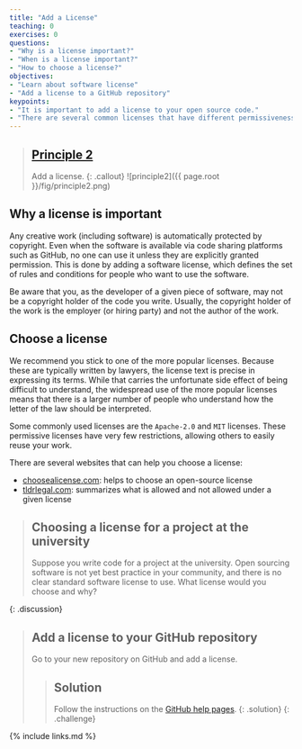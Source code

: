 ```yaml
---
title: "Add a License"
teaching: 0
exercises: 0
questions:
- "Why is a license important?"
- "When is a license important?"
- "How to choose a license?"
objectives:
- "Learn about software license"
- "Add a license to a GitHub repository"
keypoints:
- "It is important to add a license to your open source code."
- "There are several common licenses that have different permissiveness."
---
```


> ## [Principle 2](https://fair-software.eu/recommendations/license)
>
> Add a license.
{: .callout}
![principle2]({{ page.root }}/fig/principle2.png)

## Why a license is important

Any creative work (including software) is automatically protected by copyright.
Even when the software is available via code sharing platforms such as GitHub,
no one can use it unless they are explicitly granted permission.
This is done by adding a software license, which defines the set of rules
and conditions for people who want to use the software.

Be aware that you, as the developer of a given piece of software,
may not be a copyright holder of the code you write. Usually, the copyright
holder of the work is the employer (or hiring party) and not the author of the work.

## Choose a license

We recommend you stick to one of the more popular licenses. Because these
are typically written by lawyers, the license text is precise in expressing
its terms. While that carries the unfortunate side effect of being difficult
to understand, the widespread use of the more popular licenses means that
there is a larger number of people who understand how the letter of
the law should be interpreted.

Some commonly used licenses are the ``Apache-2.0`` and ``MIT`` licenses.
These permissive licenses have very few restrictions, allowing others to
easily reuse your work.

There are several websites that can help you choose a license:

- [choosealicense.com](choosealicense.com): helps to choose an open-source license
- [tldrlegal.com](tldrlegal.com): summarizes what is allowed and not allowed under a given license

> ## Choosing a license for a project at the university
>
> Suppose you write code for a project at the university.
> Open sourcing software is not yet best practice in your community,
> and there is no clear standard software license to use.
> What license would you choose and why?
>
{: .discussion}

> ## Add a license to your GitHub repository
>
> Go to your new repository on GitHub and add a license.
>
> > ## Solution
> >
> > Follow the instructions
> > on the [GitHub help pages](https://docs.github.com/en/github/building-a-strong-community/adding-a-license-to-a-repository).
> {: .solution}
{: .challenge}

{% include links.md %}
